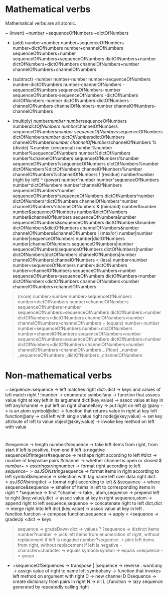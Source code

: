 # Mathematical verbs

Mathematical verbs are all atomic.

~ (invert)
  ~number
  ~sequenceOfNumbers
  ~dictOfNumbers
+ (add)
  number+number
  number+sequenceOfNumbers
  number+dictOfNumbers
  number+channelOfNumbers
  sequenceOfNumbers+number
  sequenceOfNumbers+sequenceOfNumbers
  dictOfNumbers+number
  dictOfNumbers+dictOfNumbers
  channelOfNumbers+number
  channelOfNumbers+channelOfNumbers
- (subtract)
  -number
  number-number
  number-sequenceOfNumbers
  number-dictOfNumbers
  number-channelOfNumbers
  -sequenceOfNumbers
  sequenceOfNumbers-number
  sequenceOfNumbers-sequenceOfNumbers
  -dictOfNumbers
  dictOfNumbers-number
  dictOfNumbers-dictOfNumbers
  -channelOfNumbers
  channelOfNumbers-number
  channelOfNumbers-channelOfNumbers
* (multiply)
  number*number
  number*sequenceOfNumbers
  number*dictOfNumbers
  number*channelOfNumbers
  sequenceOfNumbers*number
  sequenceOfNumbers*sequenceOfNumbers
  dictOfNumbers*number
  dictOfNumbers*dictOfNumbers
  channelOfNumbers*number
  channelOfNumbers*channelOfNumbers
% (divide)
  %number (reciprocal)
  number%number
  number%sequenceOfNumbers
  number%dictOfNumbers
  number%channelOfNumbers
  sequenceOfNumbers%number
  sequenceOfNumbers%sequenceOfNumbers
  dictOfNumbers%number
  dictOfNumbers%dictOfNumbers
  channelOfNumbers%number
  channelOfNumbers%channelOfNumbers
! (residue)
  number!number (right by left)
^ (power)
  number^number
  number^sequenceOfNumbers
  number^dictOfNumbers
  number^channelOfNumbers
  sequenceOfNumbers^number
  sequenceOfNumbers^sequenceOfNumbers
  dictOfNumbers^number
  dictOfNumbers^dictOfNumbers
  channelOfNumbers^number
  channelOfNumbers^channelOfNumbers
& (min/and)
  number&number
  number&sequenceOfNumbers
  number&dictOfNumbers
  number&channelOfNumbers
  sequenceOfNumbers&number
  sequenceOfNumbers&sequenceOfNumbers
  dictOfNumbers&number
  dictOfNumbers&dictOfNumbers
  channelOfNumbers&number
  channelOfNumbers&channelOfNumbers
| (max/or)
  number|number
  number|sequenceOfNumbers
  number|dictOfNumbers
  number|channelOfNumbers
  sequenceOfNumbers|number
  sequenceOfNumbers|sequenceOfNumbers
  dictOfNumbers|number
  dictOfNumbers|dictOfNumbers
  channelOfNumbers|number
  channelOfNumbers|channelOfNumbers
< (less)
  number<number
  number<sequenceOfNumbers
  number<dictOfNumbers
  number<channelOfNumbers
  sequenceOfNumbers<number
  sequenceOfNumbers<sequenceOfNumbers
  dictOfNumbers<number
  dictOfNumbers<dictOfNumbers
  channelOfNumbers<number
  channelOfNumbers<channelOfNumbers
> (more)
  number>number
  number>sequenceOfNumbers
  number>dictOfNumbers
  number>channelOfNumbers
  sequenceOfNumbers>number
  sequenceOfNumbers>sequenceOfNumbers
  dictOfNumbers>number
  dictOfNumbers>dictOfNumbers
  channelOfNumbers>number
  channelOfNumbers>channelOfNumbers
= (equals)
  number=number
  number=sequenceOfNumbers
  number=dictOfNumbers
  number=channelOfNumbers
  sequenceOfNumbers=number
  sequenceOfNumbers=sequenceOfNumbers
  dictOfNumbers=number
  dictOfNumbers=dictOfNumbers
  channelOfNumbers=number
  channelOfNumbers=channelOfNumbers
_ (floor)
  _number
  _sequenceOfNumbers
  _dictOfNumbers
  _channelOfNumbers

# Non-mathematical verbs

~
  sequence~sequence -> left matches right
  dict~dict -> keys and values of left match right
!
  !number -> enumerate
  symbol!any -> function that assocs value right at key left in its argument
  dict!(key;value) -> assoc value at key in left
  any!channel -> put left on right
  channel!any -> put right on left
@
  @any -> is an atom
  symbol@dict -> function that returns value in right at key left
  function@any -> call left with single value right
  node@(key;value) -> set key attribute of left to value
  object@(key;value) -> invoke key method on left with value
#
  #sequence -> length
  number#sequence -> take left items from right, from start if left is positive, from end if left is negative
  sequenceOfIntegers#sequence -> reshape right according to left
  #dict -> number of key/value pairs
  #channel -> whether channel is open or closed
$
  $number -> as string
  string$number -> format right according to left
  $sequence -> as JSON
  string$sequence -> format items in right according to left
  symbol$sequence -> selection with tag name left over data right
  $dict -> as JSON
  string$dict -> format right according to left
&
  &sequence -> where
  sequence&sequence -> smaller of items in left to corresponding items in right
*
  *sequence -> first
  *channel -> take
,
  atom,sequence -> prepend left to right
  (key;value),dict -> assoc value at key in right
  sequence,atom -> append right to left
  sequence,sequence -> concatenate right to left
  dict,dict -> merge right into left
  dict,(key;value) -> assoc value at key in left
.
  function.function -> compose
  function.sequence -> apply
<
  <sequence -> gradeUp
  <dict -> keys
>
  >sequence -> gradeDown
  >dict -> values
?
  ?sequence -> distinct items
  number?number -> pick left items from enumeration of right, without replacement if left is negative
  number?sequence -> pick left items from right, without replacement if left is negative
=
  character=character -> equals
  symbol=symbol -> equals
  =sequence -> group
+
  +sequenceOfSequences -> transpose
|
  |sequence -> reverse
:
  word:any -> assign value of right to name left
  symbol:any -> function that invokes left method on argument with right
C -> new channel
D
  Dsequence -> create dictionary from pairs in right
N -> nil
L
  Lfunction -> lazy sequence generated by repeatedly calling right
